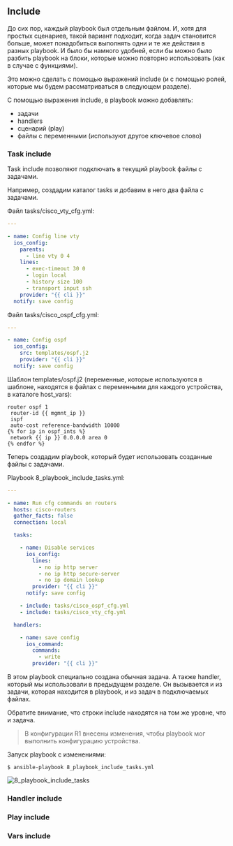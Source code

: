 ## Include

До сих пор, каждый playbook был отдельным файлом.
И, хотя для простых сценариев, такой вариант подходит, когда задач становится больше, может понадобиться выполнять одни и те же действия в разных playbook.
И было бы намного удобней, если бы можно было разбить playbook на блоки, которые можно повторно использовать (как в случае с функциями).

Это можно сделать с помощью выражений include (и с помощью ролей, которые мы будем рассматриваться в следующем разделе).

С помощью выражения include, в playbook можно добавлять:
* задачи
* handlers
* сценарий (play)
* файлы с переменными (используют другое ключевое слово)

### Task include

Task include позволяют подключать в текущий playbook файлы с задачами.

Например, создадим каталог tasks и добавим в него два файла с задачами.

Файл tasks/cisco_vty_cfg.yml:
```yml
---

- name: Config line vty
  ios_config:
    parents:
      - line vty 0 4
    lines:
      - exec-timeout 30 0
      - login local
      - history size 100
      - transport input ssh
    provider: "{{ cli }}"
  notify: save config
```

Файл tasks/cisco_ospf_cfg.yml:
```yml
---

- name: Config ospf
  ios_config:
    src: templates/ospf.j2
    provider: "{{ cli }}"
  notify: save config
```

Шаблон templates/ospf.j2 (переменные, которые используются в шаблоне, находятся в файлах с переменными для каждого устройства, в каталоге host_vars):
```
router ospf 1
 router-id {{ mgmnt_ip }}
 ispf
 auto-cost reference-bandwidth 10000
{% for ip in ospf_ints %}
 network {{ ip }} 0.0.0.0 area 0
{% endfor %}
```

Теперь создадим playbook, который будет использовать созданные файлы с задачами.

Playbook 8_playbook_include_tasks.yml:
```yml
---

- name: Run cfg commands on routers
  hosts: cisco-routers
  gather_facts: false
  connection: local

  tasks:

    - name: Disable services
      ios_config:
        lines:
          - no ip http server
          - no ip http secure-server
          - no ip domain lookup
        provider: "{{ cli }}"
      notify: save config

    - include: tasks/cisco_ospf_cfg.yml
    - include: tasks/cisco_vty_cfg.yml

  handlers:

    - name: save config
      ios_command:
        commands:
          - write
        provider: "{{ cli }}"
```

В этом playbook специально создана обычная задача.
А также handler, который мы использовали в предыдущем разделе.
Он вызывается и из задачи, которая находится в playbook, и из задач в подключаемых файлах.

Обратите внимание, что строки include находятся на том же уровне, что и задача.

> В конфигурации R1 внесены изменения, чтобы playbook мог выполнить конфигурацию устройства.

Запуск playbook с изменениями:
```
$ ansible-playbook 8_playbook_include_tasks.yml
```

![8_playbook_include_tasks](https://raw.githubusercontent.com/natenka/PyNEng/master/book/chapter15/images/8_playbook_include_tasks.png)



### Handler include

### Play include

### Vars include


